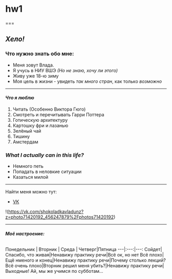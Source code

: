 # hw1
===
## ***Хело!***



### **Что нужно знать обо мне:**


* Меня зовут Влада.
* Я учусь в НИУ ВШЭ *(Но не знаю, хочу ли этого)*
* Живу уже 18-ю зиму
* Моя цель в жизни - увидеть *так много стран*, как только *возможно*


______________________________________


#### ***Что я люблю***


1. Читать (Особенно Виктора Гюго)
2. Смотреть и перечитывать Гарри Поттера
3. Готическую архитектуру 
4. Картошку фри и лазанью
5. Зелёный чай
6. Тишину
7. Амстердам


### ***What I actually can in this life?***


* Немного петь
* Попадать в неловкие ситуации 
* Казаться милой 


_____________________________________________

Найти меня можно тут:


* [VK](https://vk.com/shokoladkavladunz)



!(https://vk.com/shokoladkavladunz?z=photo71420192_456247879%2Fphotos71420192)



___________________________________________________________________


###### ***Моё настроение:***

Понедельник | Вторник | Среда | Четверг|Пятница
---|:---:|---:
Сойдет| Спасибо, что живая|Ненавижу практику речи|Всё ок, но нет
Всё плохо|Ещё нменого и конец|Ненавижу практику речи|Почему столько лекций?
Всё очень плохо|Вторник решил меня убить?|Ненавижу практику речи|Выходные! Ай, мы же учимся по субботам... 
